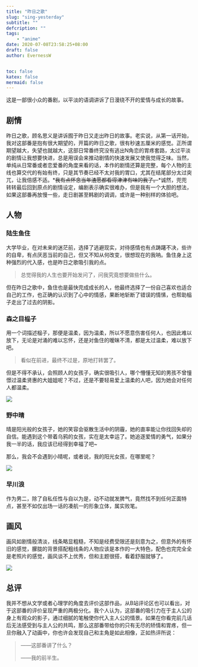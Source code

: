 ```yaml
---
title: "昨日之歌"
slug: "sing-yesterday"
subtitle: ""
defcription: ""
tags:
    - "anime"
date: 2020-07-08T23:58:25+08:00
draft: false
author: EvernessW


toc: false
katex: false
mermaid: false
---
```


这是一部很小众的番剧，以平淡的语调讲诉了日漫绕不开的爱情与成长的故事。

## 剧情

昨日之歌，顾名思义是讲诉囿于昨日又走出昨日的故事。老实说，从第一话开始，我对这部番是抱有很大期望的，开篇的昨日之歌，很有秒速五厘米的感觉。正所谓期望越大，失望也就越大，这部日常番终究没有逃出N角恋的胃疼套路，太过平淡的剧情让我想要快进，总是用误会来推动剧情的快速发展又使我觉得乏味。当然，单纯从日常番或者恋爱番的角度来看的话，本作的剧情还算是完整，每个人物的主线也算交代的有始有终，只是其节奏已经不太对我的胃口，尤其在结尾部分太过突兀，让我倍感不适。*~~我有点怀念当年渣愿都看得津津有味的我了。~~*诚然，兜兜转转最后回到原点的剧情设定，编剧表示确实很难办，但是我有一个大胆的想法，如果这部番再放慢一些，走日剧甚至韩剧的调调，或许是一种别样的体验吧。

## 人物

### 陆生鱼住

大学毕业，在对未来的迷茫前，选择了逃避现实，对待感情也有点踌躇不决，些许的自卑，有点厌恶当前的自己，但又不知从何改变，很想现在的我呐。鱼住身上这种强烈的代入感，也是昨日之歌吸引我的点。

> 总觉得我的人生也要开始发问了，问我究竟想要做些什么。

但在昨日之歌中，鱼住也是最快完成成长的人，他最终选择了一份自己喜欢也适合自己的工作，也正确的认识到了心中的情感，果断地斩断了错误的情愫，也帮助榀子走出了过去的阴影。

### 森之目榀子

用一个词描述榀子，那便是温柔，因为温柔，所以不愿意伤害任何人，也因此难以放下，无论是对涌的难以忘怀，还是对鱼住的暧昧不清，都是太过温柔，难以放下吧。

> 看似在前进，最终不过是，原地打转罢了。

但是不得不承认，会照顾人的女孩子，确实很吸引人，哪个懵懂无知的男孩不曾憧憬过温柔贤惠的大姐姐呢？不过，还是不要轻易爱上温柔的人吧，因为她会对任何人都温柔。

![](https://awesome-image.oss-cn-beijing.aliyuncs.com/20200708235715.jpg)

### 野中晴

晴是阳光般的女孩子，她的笑容会驱散生活中的阴霾，她的直率能让你找回失却的自信。能遇到这个带着乌鸦的女孩，实在是太幸运了。她追逐爱情的勇气，如果分我一半的话，我应该已经得到幸福了吧~

那么，我会不会遇到小晴呢，或者说，我的阳光女孩，在哪里呢？

![](https://awesome-image.oss-cn-beijing.aliyuncs.com/20200708235705.jpg)

### 早川浪

作为男二，除了自私任性与自以为是，动不动就发脾气，竟然找不到任何正面特点，甚至不如仅出场一话的凑航一的形象立体，属实败笔。

## 画风

画风如剧情般清淡，线条略显粗糙，不知是经费受限还是刻意为之，但意外的有怀旧的感觉，朦胧的背景搭配粗线条的人物应该是本作的一大特色，配色也完完全全是老照片的感觉，画风谈不上优秀，但和主题很搭，看着舒服就够了。

![](https://awesome-image.oss-cn-beijing.aliyuncs.com/20200708235646.jpeg)

## 总评

我并不想从文学或者心理学的角度去评价这部作品，从B站评论区也可以看出，对于这部番的评价呈现严重的两极分化。我个人认为，这部番的吸引力在于主人公的身上有观众的影子，通过细腻的笔触使你代入主人公的情景。如果在你看完前几话后无法感受到与主人公的共鸣，那么这部番带给你的只有无尽的矫情和胃疼，但一旦你融入了动画中，你也许会发现自己和主角是如此相像，正如热评所说：

>——这部番讲了什么？
>
>——我的前半生。